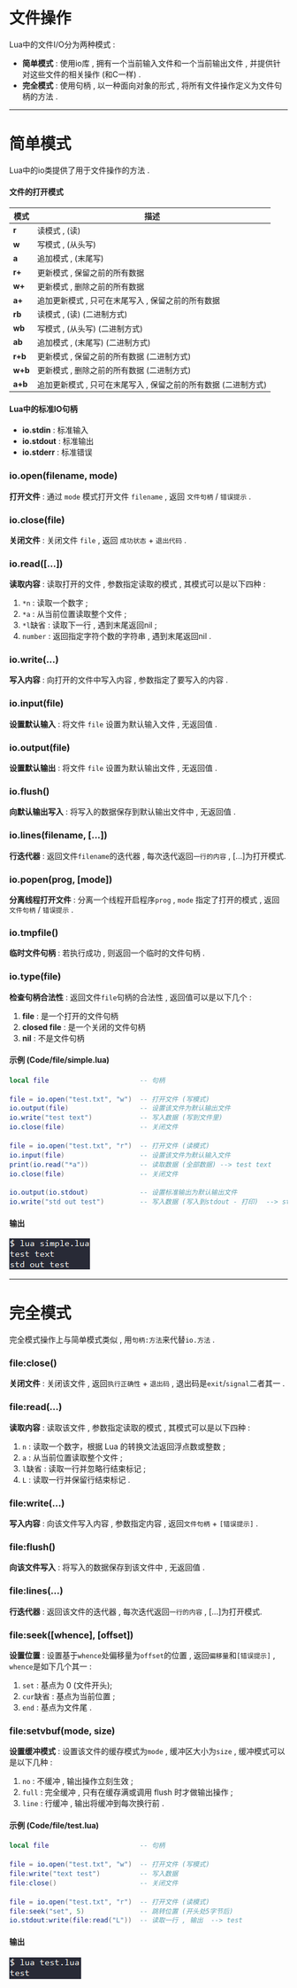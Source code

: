 
<div id="文件操作"></div>

# 文件操作

Lua中的文件I/O分为两种模式 :
- **简单模式** : 使用io库 , 拥有一个当前输入文件和一个当前输出文件 , 并提供针对这些文件的相关操作 (和C一样) .
- **完全模式** : 使用句柄 , 以一种面向对象的形式 , 将所有文件操作定义为文件句柄的方法 .  

---

# 简单模式
Lua中的io类提供了用于文件操作的方法 .  
#### 文件的打开模式
|模式|描述|
|-|-|
|**r**|读模式 , (读)|
|**w**|写模式 , (从头写)|
|**a**|追加模式 , (末尾写)|
|**r+**|更新模式 , 保留之前的所有数据|
|**w+**|更新模式 , 删除之前的所有数据|
|**a+**|追加更新模式 , 只可在末尾写入 , 保留之前的所有数据|
|**rb**|读模式 , (读) (二进制方式)|
|**wb**|写模式 , (从头写) (二进制方式)|
|**ab**|追加模式 , (末尾写) (二进制方式)|
|**r+b**|更新模式 , 保留之前的所有数据 (二进制方式)|
|**w+b**|更新模式 , 删除之前的所有数据 (二进制方式)|
|**a+b**|追加更新模式 , 只可在末尾写入 , 保留之前的所有数据 (二进制方式)|
#### Lua中的标准IO句柄
- **io.stdin** : 标准输入
- **io.stdout** : 标准输出
- **io.stderr** : 标准错误

### io.open(filename, mode)
**打开文件** : 通过 `mode` 模式打开文件 `filename` , 返回 `文件句柄` / `错误提示` .  
### io.close(file)
**关闭文件** : 关闭文件 `file` , 返回 `成功状态` + `退出代码` .  
### io.read([...])
**读取内容** : 读取打开的文件 , 参数指定读取的模式 , 其模式可以是以下四种 :
1. `*n` : 读取一个数字 ; 
2. `*a` : 从当前位置读取整个文件 ; 
3. `*l`缺省  : 读取下一行 , 遇到末尾返回nil ;
4. `number` : 返回指定字符个数的字符串 , 遇到末尾返回nil . 
### io.write(...)
**写入内容** : 向打开的文件中写入内容 , 参数指定了要写入的内容 .  
### io.input(file)
**设置默认输入** : 将文件 `file` 设置为默认输入文件 , 无返回值 .  
### io.output(file)
**设置默认输出** : 将文件 `file` 设置为默认输出文件 , 无返回值 .  
### io.flush()
**向默认输出写入** : 将写入的数据保存到默认输出文件中 , 无返回值 .  
### io.lines(filename, [...])
**行迭代器** : 返回文件`filename`的迭代器 , 每次迭代返回`一行的内容` , [...]为打开模式.  
### io.popen(prog, [mode])
**分离线程打开文件** : 分离一个线程开启程序`prog` , `mode` 指定了打开的模式 , 返回 `文件句柄` / `错误提示` .  
### io.tmpfile()
**临时文件句柄** : 若执行成功 , 则返回一个临时的文件句柄 .  
### io.type(file)
**检查句柄合法性** : 返回文件`file`句柄的合法性 , 返回值可以是以下几个 :
1. **file** : 是一个打开的文件句柄
2. **closed file** : 是一个关闭的文件句柄
3. **nil** : 不是文件句柄
#### 示例 (Code/file/simple.lua)
```Lua
local file                       -- 句柄

file = io.open("test.txt", "w")  -- 打开文件 (写模式)
io.output(file)                  -- 设置该文件为默认输出文件
io.write("test text")            -- 写入数据 (写到文件里)
io.close(file)                   -- 关闭文件

file = io.open("test.txt", "r")  -- 打开文件 (读模式)
io.input(file)                   -- 设置该文件为默认输入文件
print(io.read("*a"))             -- 读取数据 (全部数据) --> test text
io.close(file)                   -- 关闭文件

io.output(io.stdout)             -- 设置标准输出为默认输出文件
io.write("std out test")         -- 写入数据 (写入到stdout - 打印)  --> std out test
```
#### 输出
![6.simple.lua.png](../.img/6.simple.lua.png)

---

# 完全模式
完全模式操作上与简单模式类似 , 用`句柄:方法`来代替`io.方法` .
### file:close()
**关闭文件** : 关闭该文件 , 返回`执行正确性` + `退出码` , 退出码是`exit`/`signal`二者其一 .  
### file:read(...)
**读取内容** : 读取该文件 , 参数指定读取的模式 , 其模式可以是以下四种 :
1. `n` : 读取一个数字，根据 Lua 的转换文法返回浮点数或整数 ; 
2. `a` : 从当前位置读取整个文件 ; 
3. `l`缺省 : 读取一行并忽略行结束标记 ;
4. `L` : 读取一行并保留行结束标记 . 
### file:write(...)
**写入内容** : 向该文件写入内容 , 参数指定内容 , 返回`文件句柄` + `[错误提示]` . 
### file:flush()
**向该文件写入** : 将写入的数据保存到该文件中 , 无返回值 . 
### file:lines(...)
**行迭代器** : 返回该文件的迭代器 , 每次迭代返回`一行的内容` , [...]为打开模式.
### file:seek([whence], [offset])
**设置位置** : 设置基于`whence`处偏移量为`offset`的位置 , 返回`偏移量`和`[错误提示]` , `whence`是如下几个其一 :
1. `set` : 基点为 0 (文件开头);
2. `cur`缺省 : 基点为当前位置 ;
3. `end` : 基点为文件尾 .
### file:setvbuf(mode, size)
**设置缓冲模式** : 设置该文件的缓存模式为`mode` , 缓冲区大小为`size` , 缓冲模式可以是以下几种 :
1. `no` : 不缓冲 , 输出操作立刻生效 ;
2. `full` : 完全缓冲 , 只有在缓存满或调用 flush 时才做输出操作 ;
3. `line` : 行缓冲 , 输出将缓冲到每次换行前 .
#### 示例 (Code/file/test.lua)
```Lua
local file                       -- 句柄

file = io.open("test.txt", "w")  -- 打开文件 (写模式)
file:write("text test")          -- 写入数据
file:close()                     -- 关闭文件

file = io.open("test.txt", "r")  -- 打开文件 (读模式)
file:seek("set", 5)              -- 跳转位置 (开头处5字节后)
io.stdout:write(file:read("L"))  -- 读取一行 , 输出  --> test
```
#### 输出
![6.test.lua.png](../.img/6.test.lua.png)